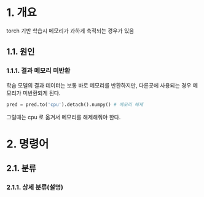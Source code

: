 # 1. 개요

torch 기반 학습시 메모리가 과하게 축적되는 경우가 있음

## 1.1. 원인

### 1.1.1. 결과 메모리 미반환

학습 모델의 결과 데이터는 보통 바로 메모리를 반환하지만, 다른곳에 사용되는 경우 메모리가 미반환되게 된다.

```python
pred = pred.to('cpu').detach().numpy() # 메모리 해제
```

그럴때는 cpu 로 옮겨서 메모리를 해제해줘야 한다.

# 2. 명령어

## 2.1. 분류

### 2.1.1. 상세 분류(설명)

